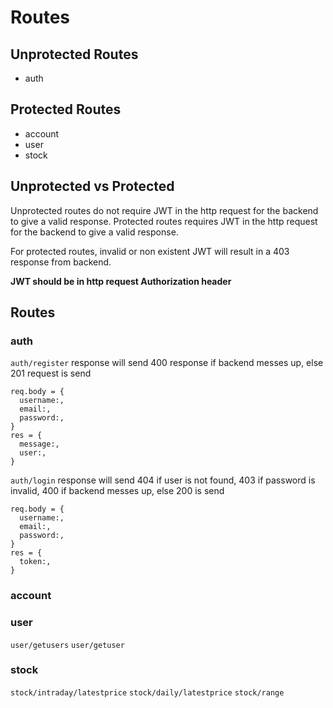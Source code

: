 # Routes

## Unprotected Routes
- auth

## Protected Routes
- account
- user
- stock

## Unprotected vs Protected
Unprotected routes do not require JWT in the http request for the backend to give a valid response.
Protected routes requires JWT in the http request for the backend to give a valid response.

For protected routes, invalid or non existent JWT will result in a 403 response from backend.

**JWT should be in http request Authorization header**

## Routes

### auth

`auth/register`
response will send 400 response if backend messes up, else 201 request is send
```
req.body = {
  username:,
  email:,
  password:,
}
res = {
  message:,
  user:,
}
```

`auth/login`
response will send 404 if user is not found, 403 if password is invalid, 400 if backend messes up, else 200 is send
```
req.body = {
  username:,
  email:,
  password:,
}
res = {
  token:,
}
```


### account

### user
`user/getusers`
`user/getuser`

### stock
`stock/intraday/latestprice`
`stock/daily/latestprice`
`stock/range`
